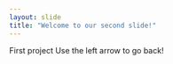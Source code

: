 ```yaml
---
layout: slide
title: "Welcome to our second slide!"
---
```

First project
Use the left arrow to go back!
